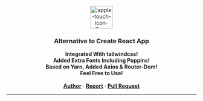 <p align="center">
  <a href="https://imgbb.com/"><img src="https://i.ibb.co/V30KnKC/apple-touch-icon-Copy.png" width="60" alt="apple-touch-icon-Copy" border="0"></a>
  <br />
  <h3 align="center">Alternative to Create React App</h3>

  <p align="center">
  <b> Integrated With tailwindcss! </b>
  <br />
    <b> Added Extra Fonts Including Poppins!</b>
    <br />
    <b> Based on Yarn, Added Axios & Router-Dom!</b>
    <br />
    <b> Feel Free to Use!</b>
    <br /><br />
    <a href="https://github.com/mza-codes/"><strong>Author</strong></a>
    ·
    <a href="https://github.com/mza-codes/bgRemover/issues/"><strong>Report</strong></a>
    ·
    <a href="https://github.com/mza-codes/bgRemover/pulls/"><strong>Pull Request</strong></a>
  </p>
</p>

---